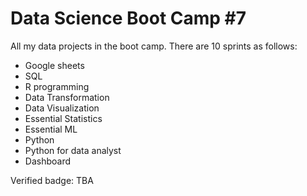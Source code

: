# Data Science Boot Camp #7
All my data projects in the boot camp. There are 10 sprints as follows:
- Google sheets
- SQL
- R programming
- Data Transformation
- Data Visualization
- Essential Statistics
- Essential ML
- Python
- Python for data analyst
- Dashboard

Verified badge: TBA
